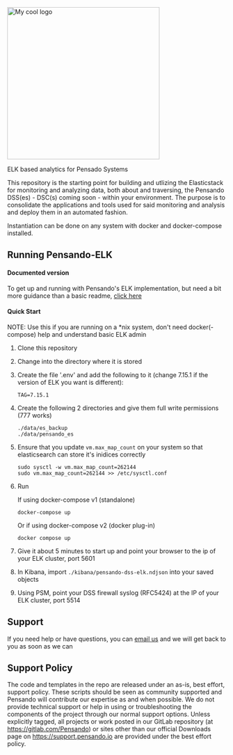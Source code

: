 <img src="https://pensando.io/wp-content/themes/pensando/assets/images/logo.svg" alt="My cool logo" width="350"/>


ELK based analytics for Pensado Systems

This repository is the starting point for building and utlizing the Elasticstack for monitoring and analyzing
data, both about and traversing, the Pensando DSS(es) - DSC(s) coming soon - within your environment.  The purpose is to consolidate the
applications and tools used for said monitoring and analysis and deploy them in an automated fashion.

Instantiation can be done on any system with docker and docker-compose installed.

## Running Pensando-ELK
  #### Documented version
  To get up and running with Pensando's ELK implementation, but need a bit more guidance than a basic readme, [click here](https://pensando.gitlab.io/tbd/elastic/pensando-elk/index.html)

  #### Quick Start
  NOTE: Use this if you are running on a *nix system, don't need docker(-compose) help and understand basic ELK admin
  1. Clone this repository

  2. Change into the directory where it is stored

  3. Create the file '.env' and add the following to it (change 7.15.1 if the version of ELK you want is different):
      ```
      TAG=7.15.1
      ```

  4. Create the following 2 directories and give them full write permissions (777 works)
      ```
      ./data/es_backup
      ./data/pensando_es
      ```

  5. Ensure that you update ```vm.max_map_count``` on your system so that elasticsearch can store it's inidices correctly
      ```
      sudo sysctl -w vm.max_map_count=262144
      sudo vm.max_map_count=262144 >> /etc/sysctl.conf
      ```

  6. Run

     If using docker-compose v1 (standalone)

     `docker-compose up`

     Or if using docker-compose v2 (docker plug-in)

     `docker compose up`

  7. Give it about 5 minutes to start up and point your browser to the ip of your ELK cluster, port 5601

  8. In Kibana, import ```./kibana/pensando-dss-elk.ndjson``` into your saved objects

  9. Using PSM, point your DSS firewall syslog (RFC5424) at the IP of your ELK cluster, port 5514


## Support
If you need help or have questions, you can [email us](mailto:contact-project+pensando-tbd-elastic-pensando-elk-25427733-issue-@incoming.gitlab.com) and we will get back to you as soon as we can

## Support Policy
The code and templates in the repo are released under an as-is, best effort, support policy. These scripts should be seen as community supported and Pensando will contribute our expertise as and when possible. We do not provide technical support or help in using or troubleshooting the components of the project through our normal support options. Unless explicitly tagged, all projects or work posted in our GitLab repository (at https://gitlab.com/Pensando) or sites other than our official Downloads page on https://support.pensando.io are provided under the best effort policy.
